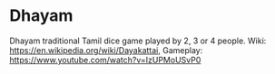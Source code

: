 # Dhayam
Dhayam traditional Tamil dice game played by 2, 3 or 4 people. Wiki: https://en.wikipedia.org/wiki/Dayakattai, Gameplay: https://www.youtube.com/watch?v=IzUPMoUSvP0
